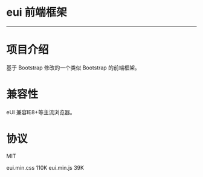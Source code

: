 # eui 前端框架
-----

# 项目介绍

基于 Bootstrap 修改的一个类似 Bootstrap 的前端框架。

# 兼容性

eUI 兼容IE8+等主流浏览器。

# 协议

MIT


eui.min.css 110K
eui.min.js 39K
